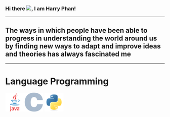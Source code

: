 ### Hi there <img src="https://raw.githubusercontent.com/MartinHeinz/MartinHeinz/master/wave.gif" width="30px">, I am Harry Phan!
---

The ways in which people have been able to progress in understanding the world around us by finding new ways to adapt and improve ideas and theories has always fascinated me
---

---
<h1>Language Programming</h1>

<img src="https://github.com/devicons/devicon/blob/master/icons/java/java-original-wordmark.svg" alt="Java Logo" width="60" height="60"/><img src="https://github.com/devicons/devicon/blob/master/icons/c/c-original.svg" alt="C Logo" width="60" height="60"/>
<img src="https://github.com/devicons/devicon/blob/master/icons/python/python-original.svg" alt="python Logo" width="60" height="60"/>




<!--
**hien-p/hien-p** is a ✨ _special_ ✨ repository because its `README.md` (this file) appears on your GitHub profile.

Here are some ideas to get you started:

- 🔭 I’m currently working on ...
- 🌱 I’m currently learning ...
- 👯 I’m looking to collaborate on ...
- 🤔 I’m looking for help with ...
- 💬 Ask me about ...
- 📫 How to reach me: ...
- 😄 Pronouns: ...
- ⚡ Fun fact: ...
-->
